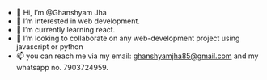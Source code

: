 - 👋 Hi, I’m @Ghanshyam Jha
- 👀 I’m interested in web development.
- 🌱 I’m currently learning react.
- 💞️ I’m looking to collaborate on any web-development project using javascript or python 
- 📫 you can reach me via my email: ghanshyamjha85@gmail.com and my whatsapp no. 7903724959.

<!---
Ghanshyamjha85/Ghanshyamjha85 is a ✨ special ✨ repository because its `README.md` (this file) appears on your GitHub profile.
You can click the Preview link to take a look at your changes.
--->
